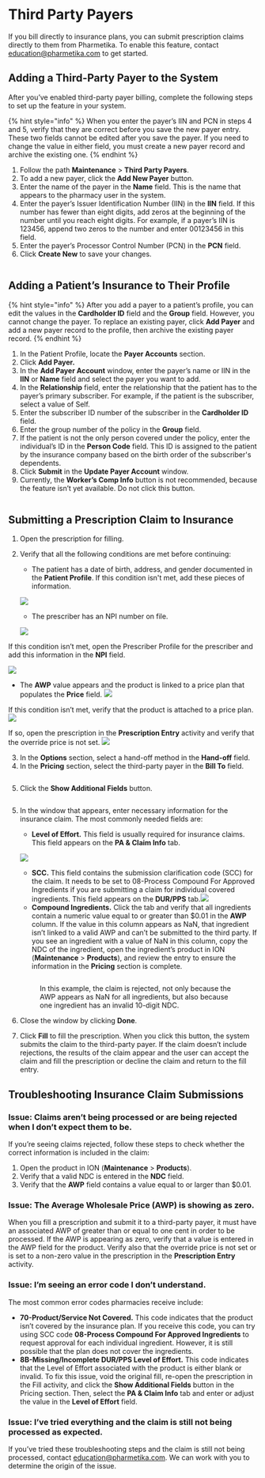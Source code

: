 # Third Party Payers

If you bill directly to insurance plans, you can submit prescription claims directly to them from Pharmetika. To enable this feature, contact [education@pharmetika.com](mailto:education@pharmetika.com) to get started.

## Adding a Third-Party Payer to the System

After you’ve enabled third-party payer billing, complete the following steps to set up the feature in your system.

{% hint style="info" %}
When you enter the payer’s IIN and PCN in steps 4 and 5, verify that they are correct before you save the new payer entry. These two fields cannot be edited after you save the payer. If you need to change the value in either field, you must create a new payer record and archive the existing one.
{% endhint %}

1. Follow the path **Maintenance** > **Third Party Payers**.
2. To add a new payer, click the **Add New Payer** button.
3. Enter the name of the payer in the **Name** field. This is the name that appears to the pharmacy user in the system.
4. Enter the payer’s Issuer Identification Number (IIN) in the **IIN** field. If this number has fewer than eight digits, add zeros at the beginning of the number until you reach eight digits. For example, if a payer’s IIN is 123456, append two zeros to the number and enter 00123456 in this field.
5. Enter the payer’s Processor Control Number (PCN) in the **PCN** field.
6. Click **Create New** to save your changes.

<figure><img src="../../.gitbook/assets/Manage Third PArty Payer.png" alt=""><figcaption></figcaption></figure>

## Adding a Patient’s Insurance to Their Profile

{% hint style="info" %}
After you add a payer to a patient’s profile, you can edit the values in the **Cardholder ID** field and the **Group** field. However, you cannot change the payer. To replace an existing payer, click **Add Payer** and add a new payer record to the profile, then archive the existing payer record.
{% endhint %}

1. In the Patient Profile, locate the **Payer Accounts** section.
2. Click **Add Payer.**
3. In the **Add Payer Account** window, enter the payer’s name or IIN in the **IIN** or **Name** field and select the payer you want to add.
4. In the **Relationship** field, enter the relationship that the patient has to the payer’s primary subscriber. For example, if the patient is the subscriber, select a value of Self.&#x20;
5. Enter the subscriber ID number of the subscriber in the **Cardholder ID** field.&#x20;
6. Enter the group number of the policy in the **Group** field.
7. If the patient is not the only person covered under the policy, enter the individual’s ID in the **Person Code** field. This ID is assigned to the patient by the insurance company based on the birth order of the subscriber's dependents.
8. Click **Submit** in the **Update Payer Account** window.
9. Currently, the **Worker’s Comp Info** button is not recommended, because the feature isn’t yet available. Do not click this button.

<figure><img src="../../.gitbook/assets/Update Payer Account.png" alt=""><figcaption></figcaption></figure>

## Submitting a Prescription Claim to Insurance

1. Open the prescription for filling.
2.  Verify that all the following conditions are met before continuing:&#x20;

    * The patient has a date of birth, address, and gender documented in the **Patient Profile**. If this condition isn't met, add these pieces of information.

    &#x20;![](<../../.gitbook/assets/Demographics (1).png>)

    * The prescriber has an NPI number on file.&#x20;

    ![](<../../.gitbook/assets/Prescriber's NPI.png>)&#x20;

If this condition isn’t met, open the Prescriber Profile for the prescriber and add this information in the **NPI** field.

&#x20;![](<../../.gitbook/assets/Verify NPI.png>)

* The **AWP** value appears and the product is linked to a price plan that populates the **Price** field. ![](<../../.gitbook/assets/AWP and pricing during fill.png>)&#x20;

If this condition isn’t met, verify that the product is attached to a price plan. ![](<../../.gitbook/assets/Pricing Plan field (1).png>)

If so, open the prescription in the **Prescription Entry** activity and verify that the override price is not set. ![](<../../.gitbook/assets/Override price.png>)

3. In the **Options** section, select a hand-off method in the **Hand-off** field.
4. In the **Pricing** section, select the third-party payer in the **Bill To** field.

<figure><img src="../../.gitbook/assets/Bill To field for insurance.png" alt=""><figcaption></figcaption></figure>

5. Click the **Show Additional Fields** button.

<figure><img src="../../.gitbook/assets/Show Additional Fields button.png" alt=""><figcaption></figcaption></figure>

5.  In the window that appears, enter necessary information for the insurance claim. The most commonly needed fields are:

    * **Level of Effort.** This field is usually required for insurance claims. This field appears on the **PA & Claim Info** tab.

    &#x20;![](<../../.gitbook/assets/Level of Effort.png>)

    * **SCC.** This field contains the submission clarification code (SCC) for the claim. It needs to be set to 08-Process Compound For Approved Ingredients if you are submitting a claim for individual covered ingredients. This field appears on the **DUR/PPS** tab.![](https://lh7-rt.googleusercontent.com/docsz/AD_4nXew2pEiY5BeV0zg4PGiJTUT_V8P0TGEC5NqUCZ25M63A4KUFJVolK7qEV08TNnIGy8NzIe0_EkezYPdDxk4GeIUqrZJCF3fz9etRDDxdatg4Xk5TilCpI25mHY7pv1FYvRWgUBA?key=4NAA0PKfeF_lDYxkg9FnDg)
    * **Compound Ingredients.** Click the tab and verify that all ingredients contain a numeric value equal to or greater than $0.01 in the **AWP** column. If the value in this column appears as NaN, that ingredient isn’t linked to a valid AWP and can’t be submitted to the third party. If you see an ingredient with a value of NaN in this column, copy the NDC of the ingredient, open the ingredient’s product in ION (**Maintenance** > **Products**), and review the entry to ensure the information in the **Pricing** section is complete.

    &#x20;

    <figure><img src="../../.gitbook/assets/Ingredients with NaN AWP.png" alt=""><figcaption><p>In this example, the claim is rejected, not only because the AWP appears as NaN for all ingredients, but also because one ingredient has an invalid 10-digit NDC.</p></figcaption></figure>
6. Close the window by clicking **Done**.
7. Click **Fill** to fill the prescription. When you click this button, the system submits the claim to the third-party payer. If the claim doesn’t include rejections, the results of the claim appear and the user can accept the claim and fill the prescription or decline the claim and return to the fill entry.

## Troubleshooting Insurance Claim Submissions

### Issue: Claims aren’t being processed or are being rejected when I don’t expect them to be.

If you’re seeing claims rejected, follow these steps to check whether the correct information is included in the claim:

1. Open the product in ION (**Maintenance** > **Products**).
2. Verify that a valid NDC is entered in the **NDC** field.
3. Verify that the **AWP** field contains a value equal to or larger than $0.01.

### Issue: The Average Wholesale Price (AWP) is showing as zero.

When you fill a prescription and submit it to a third-party payer, it must have an associated AWP of greater than or equal to one cent in order to be processed. If the AWP is appearing as zero, verify that a value is entered in the AWP field for the product. Verify also that the override price is not set or is set to a non-zero value in the prescription in the **Prescription Entry** activity.

### Issue: I’m seeing an error code I don’t understand.

The most common error codes pharmacies receive include:

* **70-Product/Service Not Covered.** This code indicates that the product isn’t covered by the insurance plan. If you receive this code, you can try using SCC code **08-Process Compound For Approved Ingredients** to request approval for each individual ingredient. However, it is still possible that the plan does not cover the ingredients.
* **8B-Missing/Incomplete DUR/PPS Level of Effort.** This code indicates that the Level of Effort associated with the product is either blank or invalid. To fix this issue, void the original fill, re-open the prescription in the Fill activity, and click the **Show Additional Fields** button in the Pricing section. Then, select the **PA & Claim Info** tab and enter or adjust the value in the **Level of Effort** field.

### Issue: I’ve tried everything and the claim is still not being processed as expected.

If you’ve tried these troubleshooting steps and the claim is still not being processed, contact [education@pharmetika.com](mailto:education@pharmetika.com). We can work with you to determine the origin of the issue.
